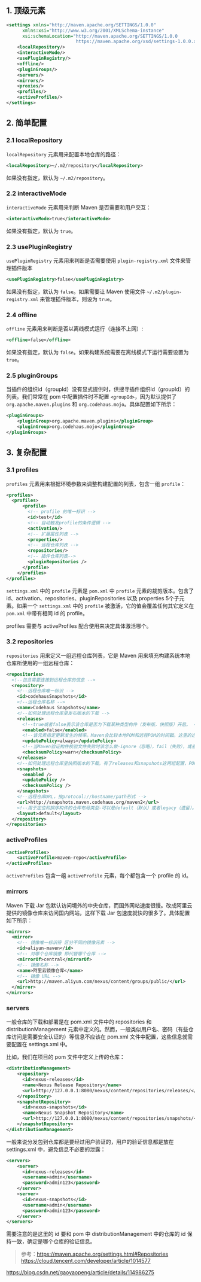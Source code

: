 
## 1. 顶级元素

```xml
<settings xmlns="http://maven.apache.org/SETTINGS/1.0.0"
      xmlns:xsi="http://www.w3.org/2001/XMLSchema-instance"
      xsi:schemaLocation="http://maven.apache.org/SETTINGS/1.0.0
                          https://maven.apache.org/xsd/settings-1.0.0.xsd">
  	<localRepository/>
  	<interactiveMode/>
  	<usePluginRegistry/>
  	<offline/>  
  	<pluginGroups/>
  	<servers/>
  	<mirrors/>
  	<proxies/>
  	<profiles/>
  	<activeProfiles/>
</settings>
```

## 2. 简单配置

### 2.1 localRepository

`localRepository` 元素用来配置本地仓库的路径：
```xml
<localRepository>~/.m2/repository</localRepository>
```
如果没有指定，默认为 `~/.m2/repository`。

### 2.2 interactiveMode

`interactiveMode` 元素用来判断 Maven 是否需要和用户交互：
```xml
<interactiveMode>true</interactiveMode>
```
如果没有指定，默认为 `true`。

### 2.3 usePluginRegistry

`usePluginRegistry` 元素用来判断是否需要使用 `plugin-registry.xml` 文件来管理插件版本
```xml
<usePluginRegistry>false</usePluginRegistry>
```
如果没有指定，默认为 `false`。如果需要让 Maven 使用文件 `~/.m2/plugin-registry.xml` 来管理插件版本，则设为 `true`。

### 2.4 offline

`offline` 元素用来判断是否以离线模式运行（连接不上网）:
```xml
<offline>false</offline>
```
如果没有指定，默认为 `false`。如果构建系统需要在离线模式下运行需要设置为 `true`。

### 2.5 pluginGroups

当插件的组织id（groupId）没有显式提供时，供搜寻插件组织Id（groupId）的列表。我们常常在 pom 中配置插件时不配置 `<groupId>`，因为默认提供了 `org.apache.maven.plugins` 和 `org.codehaus.mojo`。具体配置如下所示：
```xml
<pluginGroups>
    <pluginGroup>org.apache.maven.plugins</pluginGroup>
    <pluginGroup>org.codehaus.mojo</pluginGroup>
</pluginGroups>
```

## 3. 复杂配置

### 3.1 profiles

`profiles` 元素用来根据环境参数来调整构建配置的列表，包含一组 `profile`：
```xml
<profiles>
  <profiles>
      <profile>
        <!-- profile 的唯一标识 -->
        <id>test</id>
        <!-- 自动触发profile的条件逻辑 -->
        <activation/>
        <!-- 扩展属性列表 -->
        <properties/>
        <!-- 远程仓库列表 -->
        <repositories/>
        <!-- 插件仓库列表-->
        <pluginRepositories />
      </profile>
    </profiles>
</profiles>
```
`settings.xml` 中的 `profile` 元素是 `pom.xml` 中 `profile` 元素的裁剪版本。包含了 id、activation、repositories、pluginRepositories 以及 properties 5个子元素。如果一个 `settings.xml` 中的 `profile` 被激活，它的值会覆盖任何其它定义在 `pom.xml` 中带有相同 id 的 profile。

profiles 需要与 activeProfiles 配合使用来决定具体激活哪个。

### 3.2 repositories

`repositories` 用来定义一组远程仓库列表，它是 Maven 用来填充构建系统本地仓库所使用的一组远程仓库：
```xml
<repositories>
  <!--包含需要连接到远程仓库的信息 -->
  <repository>
    <!--远程仓库唯一标识 -->
    <id>codehausSnapshots</id>
    <!--远程仓库名称 -->
    <name>Codehaus Snapshots</name>
    <!--如何处理远程仓库里发布版本的下载 -->
    <releases>
      <!--true或者false表示该仓库是否为下载某种类型构件（发布版，快照版）开启。 -->
      <enabled>false</enabled>
      <!--该元素指定更新发生的频率。Maven会比较本地POM和远程POM的时间戳。这里的选项是：always（一直），daily（默认，每日），interval：X（这里X是以分钟为单位的时间间隔），或者never（从不）。 -->
      <updatePolicy>always</updatePolicy>
      <!--当Maven验证构件校验文件失败时该怎么做-ignore（忽略），fail（失败），或者warn（警告）。 -->
      <checksumPolicy>warn</checksumPolicy>
    </releases>
    <!--如何处理远程仓库里快照版本的下载。有了releases和snapshots这两组配置，POM就可以在每个单独的仓库中，为每种类型的构件采取不同的策略。例如，可能有人会决定只为开发目的开启对快照版本下载的支持。参见repositories/repository/releases元素 -->
    <snapshots>
      <enabled />
      <updatePolicy />
      <checksumPolicy />
    </snapshots>
    <!--远程仓库URL，按protocol://hostname/path形式 -->
    <url>http://snapshots.maven.codehaus.org/maven2</url>
    <!--用于定位和排序构件的仓库布局类型-可以是default（默认）或者legacy（遗留）。Maven 2为其仓库提供了一个默认的布局；然而，Maven 1.x有一种不同的布局。我们可以使用该元素指定布局是default（默认）还是legacy（遗留）。 -->
    <layout>default</layout>
  </repository>
</repositories>
```

### activeProfiles

```xml
<activeProfiles>
    <activeProfile>maven-repo</activeProfile>
</activeProfiles>
```
`activeProfiles` 包含一组 `activeProfile` 元素，每个都包含一个 profile 的 id。

### mirrors

Maven 下载 Jar 包默认访问境外的中央仓库，而国外网站速度很慢。改成阿里云提供的镜像仓库来访问国内网站，这样下载 Jar 包速度就快的很多了。具体配置如下所示：
```xml
<mirrors>
  <mirror>
    <!-- 镜像唯一标识符 区分不同的镜像元素 -->
    <id>aliyun-maven</id>
    <!-- 对哪个仓库镜像 即代替哪个仓库 -->
    <mirrorOf>central</mirrorOf>
    <!-- 镜像名称 -->
    <name>阿里云镜像仓库</name>
    <!-- 镜像 URL -->
    <url>http://maven.aliyun.com/nexus/content/groups/public/</url>
  </mirror>
</mirrors>
```


### servers

一般仓库的下载和部署是在 pom.xml 文件中的 repositories 和 distributionManagement 元素中定义的。然而，一般类似用户名、密码（有些仓库访问是需要安全认证的）等信息不应该在 pom.xml 文件中配置，这些信息就需要配置在 settings.xml 中。

比如，我们在项目的 pom 文件中定义上传的仓库：
```xml
<distributionManagement>
    <repository>
      <id>nexus-releases</id>
      <name>Nexus Release Repository</name>
      <url>http://127.0.0.1:8080/nexus/content/repositories/releases/</url>
    </repository>
    <snapshotRepository>
      <id>nexus-snapshots</id>
      <name>Nexus Snapshot Repository</name>
      <url>http://127.0.0.1:8080/nexus/content/repositories/snapshots/</url>
    </snapshotRepository>
</distributionManagement>
```
一般来说分发包到仓库都是要经过用户验证的，用户的验证信息都是放在 settings.xml 中，避免信息不必要的泄露：
```xml
<servers>
    <server>
      <id>nexus-releases</id>
      <username>admin</username>
      <password>admin123</password>
    </server>
    <server>
      <id>nexus-snapshots</id>
      <username>admin</username>
      <password>admin123</password>
    </server>
</servers>
```
需要注意的是这里的 id 要和 pom 中 distributionManagement 中的仓库的 id 保持一致，确定是哪个仓库的验证信息。



> 参考：https://maven.apache.org/settings.html#Repositories
https://cloud.tencent.com/developer/article/1014577

https://blog.csdn.net/gaoyaopeng/article/details/114986275
